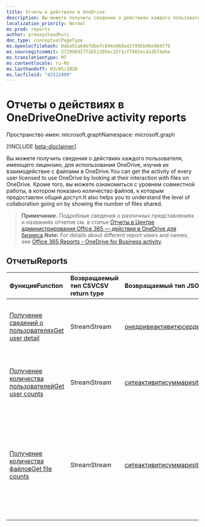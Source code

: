 ```yaml
---
title: Отчеты о действиях в OneDrive
description: Вы можете получить сведения о действиях каждого пользователя, имеющего лицензию, для использования OneDrive, изучив их взаимодействие с файлами в OneDrive. Кроме того, вы можете ознакомиться с уровнем совместной работы, в котором показано количество файлов, к которым предоставлен общий доступ.
localization_priority: Normal
ms.prod: reports
author: pranoychaudhuri
doc_type: conceptualPageType
ms.openlocfilehash: 0aba91a64b7dbefc894a968a427995bd6e984f79
ms.sourcegitcommit: 272996d2772b51105ec25f1cf7482ecda3b74ebe
ms.translationtype: MT
ms.contentlocale: ru-RU
ms.lasthandoff: 03/05/2020
ms.locfileid: "42522409"
---
```

# <a name="onedrive-activity-reports"></a><span data-ttu-id="61fc9-104">Отчеты о действиях в OneDrive</span><span class="sxs-lookup"><span data-stu-id="61fc9-104">OneDrive activity reports</span></span>

<span data-ttu-id="61fc9-105">Пространство имен: microsoft.graph</span><span class="sxs-lookup"><span data-stu-id="61fc9-105">Namespace: microsoft.graph</span></span>

[!INCLUDE [beta-disclaimer](../../includes/beta-disclaimer.md)]

<span data-ttu-id="61fc9-106">Вы можете получить сведения о действиях каждого пользователя, имеющего лицензию, для использования OneDrive, изучив их взаимодействие с файлами в OneDrive.</span><span class="sxs-lookup"><span data-stu-id="61fc9-106">You can get the activity of every user licensed to use OneDrive by looking at their interaction with files on OneDrive.</span></span> <span data-ttu-id="61fc9-107">Кроме того, вы можете ознакомиться с уровнем совместной работы, в котором показано количество файлов, к которым предоставлен общий доступ.</span><span class="sxs-lookup"><span data-stu-id="61fc9-107">It also helps you to understand the level of collaboration going on by showing the number of files shared.</span></span>

> <span data-ttu-id="61fc9-108">**Примечание.** Подробные сведения о различных представлениях и названиях отчетов см. в статье [Отчеты в Центре администрирования Office 365 — действия в OneDrive для бизнеса](https://support.office.com/client/OneDrive-for-Business-user-activity-8bbe4bf8-221b-46d6-99a5-2fb3c8ef9353).</span><span class="sxs-lookup"><span data-stu-id="61fc9-108">**Note:** For details about different report views and names, see [Office 365 Reports - OneDrive for Business activity](https://support.office.com/client/OneDrive-for-Business-user-activity-8bbe4bf8-221b-46d6-99a5-2fb3c8ef9353).</span></span>

## <a name="reports"></a><span data-ttu-id="61fc9-109">Отчеты</span><span class="sxs-lookup"><span data-stu-id="61fc9-109">Reports</span></span>

| <span data-ttu-id="61fc9-110">Функция</span><span class="sxs-lookup"><span data-stu-id="61fc9-110">Function</span></span>                                 | <span data-ttu-id="61fc9-111">Возвращаемый тип CSV</span><span class="sxs-lookup"><span data-stu-id="61fc9-111">CSV return type</span></span> | <span data-ttu-id="61fc9-112">Возвращаемый тип JSON</span><span class="sxs-lookup"><span data-stu-id="61fc9-112">JSON return type</span></span>                         | <span data-ttu-id="61fc9-113">Описание</span><span class="sxs-lookup"><span data-stu-id="61fc9-113">Description</span></span>                              |
| :--------------------------------------- | :-------------- | :--------------------------------------- | ---------------------------------------- |
| [<span data-ttu-id="61fc9-114">Получение сведений о пользователях</span><span class="sxs-lookup"><span data-stu-id="61fc9-114">Get user detail</span></span>](../api/reportroot-getonedriveactivityuserdetail.md) | <span data-ttu-id="61fc9-115">Stream</span><span class="sxs-lookup"><span data-stu-id="61fc9-115">Stream</span></span>          | [<span data-ttu-id="61fc9-116">онедривеактивитюсердетаил</span><span class="sxs-lookup"><span data-stu-id="61fc9-116">oneDriveActivityUserDetail</span></span>](../resources/onedriveactivityuserdetail.md) | <span data-ttu-id="61fc9-117">Получите сведения о действиях в OneDrive с разбивкой по пользователям.</span><span class="sxs-lookup"><span data-stu-id="61fc9-117">Get details about OneDrive activity by user.</span></span> |
| [<span data-ttu-id="61fc9-118">Получение количества пользователей</span><span class="sxs-lookup"><span data-stu-id="61fc9-118">Get user counts</span></span>](../api/reportroot-getonedriveactivityusercounts.md) | <span data-ttu-id="61fc9-119">Stream</span><span class="sxs-lookup"><span data-stu-id="61fc9-119">Stream</span></span>          | [<span data-ttu-id="61fc9-120">ситеактивитисуммари</span><span class="sxs-lookup"><span data-stu-id="61fc9-120">siteActivitySummary</span></span>](../resources/siteactivitysummary.md) | <span data-ttu-id="61fc9-121">Получение тренда в отношении количества активных пользователей OneDrive.</span><span class="sxs-lookup"><span data-stu-id="61fc9-121">Get the trend in the number of active OneDrive users.</span></span> |
| [<span data-ttu-id="61fc9-122">Получение количества файлов</span><span class="sxs-lookup"><span data-stu-id="61fc9-122">Get file counts</span></span>](../api/reportroot-getonedriveactivityfilecounts.md) | <span data-ttu-id="61fc9-123">Stream</span><span class="sxs-lookup"><span data-stu-id="61fc9-123">Stream</span></span>          | [<span data-ttu-id="61fc9-124">ситеактивитисуммари</span><span class="sxs-lookup"><span data-stu-id="61fc9-124">siteActivitySummary</span></span>](../resources/siteactivitysummary.md) | <span data-ttu-id="61fc9-125">Получение количества уникальных пользователей с лицензией, которые работали с файлами в любой учетной записи OneDrive.</span><span class="sxs-lookup"><span data-stu-id="61fc9-125">Get the number of unique, licensed users that performed file interactions against any OneDrive account.</span></span> |
